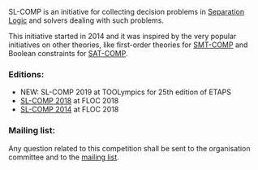 SL-COMP is an initiative for collecting decision problems in [Separation Logic](http://www0.cs.ucl.ac.uk/staff/p.ohearn/SeparationLogic/Separation_Logic/SL_Home.html)
   and solvers dealing with such problems.

   This initiative started in 2014 and it was inspired by the very
   popular initiatives on other theories, like
   first-order theories for [SMT-COMP](http://smtcomp.sourceforge.net) and
   Boolean constraints for [SAT-COMP](http://www.satcompetition.org).

### Editions:
- NEW: SL-COMP 2019 at TOOLympics for 25th edition of ETAPS
- [SL-COMP 2018](https://www.irif.fr/~sighirea/sl-comp/18/index.html) at FLOC 2018
- [SL-COMP 2014](https://www.irif.fr/~sighirea/sl-comp/14/index.html) at FLOC 2018

### Mailing list:
  Any question related to this competition shall be sent to
  the organisation committee and to the
  [mailing list](https://groups.google.com/forum/sl-comp).
